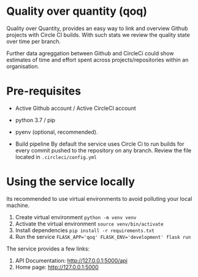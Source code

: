 # Quality over quantity (qoq)
Quality over Quantity, provides an easy way to link and overview Github projects with Circle CI builds. With such stats we review the quality state over time per branch.

Further data agreggation between Github and CircleCi could show estimates of time and effort spent across projects/repositories within an organisation.

# Pre-requisites
* Active Github account / Active CircleCI account
* python 3.7 / pip
* pyenv (optional, recommended).

* Build pipeline
By default the service uses Circle Ci to run builds for every commit pushed to the repository on any branch. 
Review the file located in ```.circleci/config.yml``` 

# Using the service locally

Its recommended to use virtual environments to avoid polluting your local machine.

1. Create virtual environment ```python -m venv venv```
2. Activate the virtual environment ```source venv/bin/activate``` 
3. Install dependencies ```pip install -r requirements.txt```
4. Run the service ```FLASK_APP='qoq' FLASK_ENV='development' flask run```

The service provides a few links:
1. API Documentation: http://127.0.0.1:5000/api
2. Home page: http://127.0.0.1:5000








